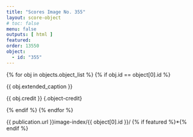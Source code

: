 ```yaml
---
title: "Scores Image No. 355"
layout: score-object
# toc: false
menu: false
outputs: [ html ]
featured: 
order: 13550
object:
  - id: "355"
---
```


{% for obj in objects.object_list %}
{% if obj.id == object[0].id %}

{{ obj.extended_caption }}

{{ obj.credit }} {.object-credit}

{% endif %}
{% endfor %}

<div class="object-credit object-url is-print-only">

{{ publication.url }}image-index/{{ object[0].id }}/ {% if featured %}*{% endif %}

</div>
